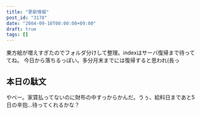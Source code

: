 ```yaml
---
title: "更新情報"
post_id: "3178"
date: "2004-09-10T00:00:00+09:00"
draft: true
tags: []
---
```



東方絵が増えすぎたのでフォルダ分けして整理。indexはサーバ復帰まで待っててね。 今日から落ちるっぽい。多分月末までには復帰すると思われ(長っ
## 本日の駄文
やべー。家賃払ってないのに財布の中すっからかんだ。うぅ、給料日まであと5日の辛抱…待ってくれるかな？
